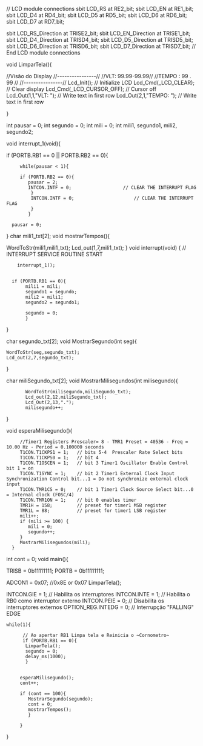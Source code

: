 // LCD module connections
sbit LCD_RS at RE2_bit;
sbit LCD_EN at RE1_bit;
sbit LCD_D4 at RD4_bit;
sbit LCD_D5 at RD5_bit;
sbit LCD_D6 at RD6_bit;
sbit LCD_D7 at RD7_bit;

sbit LCD_RS_Direction at TRISE2_bit;
sbit LCD_EN_Direction at TRISE1_bit;
sbit LCD_D4_Direction at TRISD4_bit;
sbit LCD_D5_Direction at TRISD5_bit;
sbit LCD_D6_Direction at TRISD6_bit;
sbit LCD_D7_Direction at TRISD7_bit;
// End LCD module connections


void LimparTela(){

  //Visão do Display
  //----------------//
  //VLT: 99.99-99.99//
  //TEMPO : 99 . 99 //
  //----------------//
  Lcd_Init();                        // Initialize LCD
  Lcd_Cmd(_LCD_CLEAR);               // Clear display
  Lcd_Cmd(_LCD_CURSOR_OFF);          // Cursor off
  Lcd_Out(1,1,"VLT: ");              // Write text in first row
  Lcd_Out(2,1,"TEMPO: ");            // Write text in first row

}


int pausar = 0;
int segundo = 0;
int mili = 0;
int mili1, segundo1, mili2, segundo2;

void interrupt_1(void){

 if (PORTB.RB1 == 0 || PORTB.RB2 == 0){

         while(pausar < 1){

         if (PORTB.RB2 == 0){
            pausar = 2;
            INTCON.INTF = 0;                   // CLEAR THE INTERRUPT FLAG
             }
             INTCON.INTF = 0;                      // CLEAR THE INTERRUPT FLAG
             }
            }

      pausar = 0;
}
char mili1_txt[2];
void mostrarTempos(){

   WordToStr(mili1,mili1_txt);
    Lcd_out(1,7,mili1_txt);
}
void interrupt(void) {                      // INTERRUPT SERVICE ROUTINE START


        interrupt_1();

            
      if (PORTB.RB1 == 0){
           mili1 = mili;
           segundo1 = segundo;
           mili2 = mili1;
           segundo2 = segundo1;
           
           segundo = 0;
           }

}


char segundo_txt[2];
void MostrarSegundo(int seg){

    WordToStr(seg,segundo_txt);
    Lcd_out(2,7,segundo_txt);

}

char miliSegundo_txt[2];
void MostrarMilisegundos(int milisegundo){

           WordToStr(milisegundo,miliSegundo_txt);
           Lcd_out(2,12,miliSegundo_txt);
           Lcd_Out(2,13,".");
           milisegundo++;

}

void esperaMilisegundo(){


         //Timer1 Registers Prescaler= 8 - TMR1 Preset = 40536 - Freq = 10.00 Hz - Period = 0.100000 seconds
         T1CON.T1CKPS1 = 1;   // bits 5-4  Prescaler Rate Select bits
         T1CON.T1CKPS0 = 1;   // bit 4
         T1CON.T1OSCEN = 1;   // bit 3 Timer1 Oscillator Enable Control bit 1 = on
         T1CON.T1SYNC = 1;    // bit 2 Timer1 External Clock Input Synchronization Control bit...1 = Do not synchronize external clock input
         T1CON.TMR1CS = 0;    // bit 1 Timer1 Clock Source Select bit...0 = Internal clock (FOSC/4)
         T1CON.TMR1ON = 1;    // bit 0 enables timer
         TMR1H = 158;         // preset for timer1 MSB register
         TMR1L = 88;          // preset for timer1 LSB register
         mili++;
         if (mili >= 100) {
            mili = 0;
            segundo++;
         }
         MostrarMilisegundos(mili);
      }
      
int cont = 0;
void main(){
   
   TRISB = 0b11111111;
   PORTB = 0b11111111;

   ADCON1 = 0x07;   //0x8E or 0x07
   LimparTela();
   
   INTCON.GIE = 1;                           // Habilita os interruptores
   INTCON.INTE = 1;                          // Habilita o RB0 como interruptor externo
   INTCON.PEIE = 0;                          // Disabilita os interruptores externos
   OPTION_REG.INTEDG = 0;                    // Interrupção "FALLING" EDGE

    while(1){

          // Ao apertar RB1 Limpa tela e Reinicia o ~Cornometro~
          if (PORTB.RB1 == 0){
           LimparTela();
           segundo = 0;
           delay_ms(1000);
           }


         esperaMilisegundo();
         cont++;

         if (cont == 100){
            MostrarSegundo(segundo);
            cont = 0;
            mostrarTempos();
            }

         }
 }
